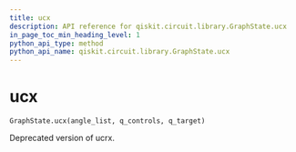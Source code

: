 ```yaml
---
title: ucx
description: API reference for qiskit.circuit.library.GraphState.ucx
in_page_toc_min_heading_level: 1
python_api_type: method
python_api_name: qiskit.circuit.library.GraphState.ucx
---
```


# ucx

<span id="qiskit.circuit.library.GraphState.ucx" />

`GraphState.ucx(angle_list, q_controls, q_target)`

Deprecated version of ucrx.

